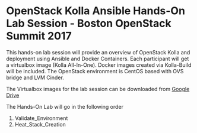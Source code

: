# OpenStack Kolla Ansible Hands-On Lab Session - Boston OpenStack Summit 2017

This hands-on lab session will provide an overview of OpenStack Kolla and 
deployment using Ansible and Docker Containers.  Each participant will get 
a virtualbox image (Kolla All-In-One).  Docker images created via Kolla-Build 
will be included.  The OpenStack environment is CentOS based with OVS bridge 
and LVM Cinder.

The Virtualbox images for the lab session can be downloaded from [Google Drive](https://drive.google.com/drive/folders/0B4s2vD6eSZllZlFTdU1QZ001eXc?usp=sharing)

The Hands-On Lab will go in the following order

1. Validate_Environment
2. Heat_Stack_Creation
